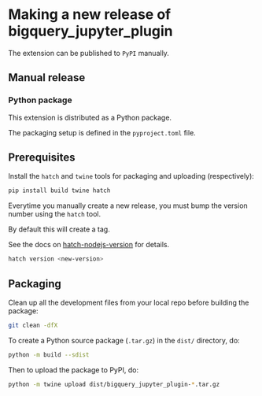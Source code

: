 # Making a new release of bigquery_jupyter_plugin

The extension can be published to `PyPI` manually.

## Manual release

### Python package

This extension is distributed as a Python package.

The packaging setup is defined in the `pyproject.toml` file.

## Prerequisites

Install the `hatch` and `twine` tools for packaging and uploading (respectively):

```bash
pip install build twine hatch
```

Everytime you manually create a new release, you must bump the version number
using the `hatch` tool.

By default this will create a tag.

See the docs on [hatch-nodejs-version](https://github.com/agoose77/hatch-nodejs-version#semver) for details.

```bash
hatch version <new-version>
```

## Packaging

Clean up all the development files from your local repo before building the package:

```bash
git clean -dfX
```

To create a Python source package (`.tar.gz`) in the `dist/` directory, do:

```bash
python -m build --sdist
```

Then to upload the package to PyPI, do:

```bash
python -m twine upload dist/bigquery_jupyter_plugin-*.tar.gz
```
